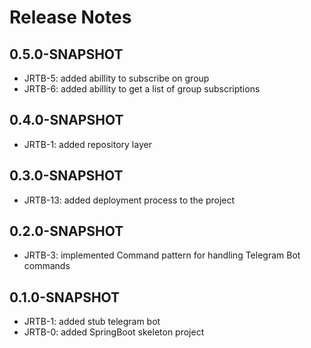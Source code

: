 # Release Notes

## 0.5.0-SNAPSHOT

* JRTB-5: added abillity to subscribe on group
* JRTB-6: added abillity to get a list of group subscriptions

## 0.4.0-SNAPSHOT

* JRTB-1: added repository layer

## 0.3.0-SNAPSHOT

* JRTB-13: added deployment process to the project

## 0.2.0-SNAPSHOT

* JRTB-3: implemented Command pattern for handling Telegram Bot commands

## 0.1.0-SNAPSHOT

* JRTB-1: added stub telegram bot
* JRTB-0: added SpringBoot skeleton project
